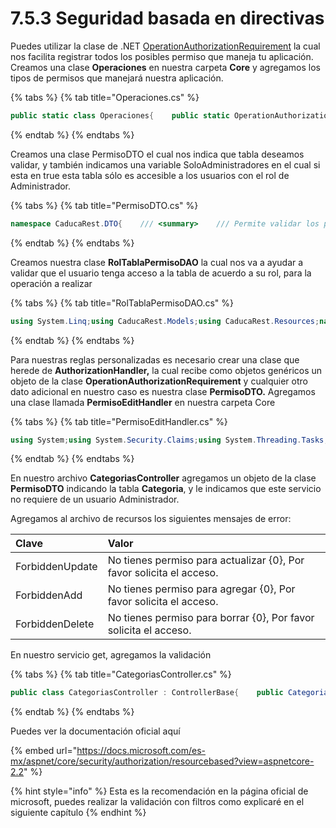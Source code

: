 # 7.5.3 Seguridad basada en directivas

Puedes utilizar la clase de .NET [OperationAuthorizationRequirement](https://docs.microsoft.com/es-es/dotnet/api/microsoft.aspnetcore.authorization.infrastructure.operationauthorizationrequirement)  la cual nos facilita registrar todos los posibles permiso que maneja tu aplicación. Creamos una clase **Operaciones** en nuestra carpeta **Core** y agregamos los tipos de permisos que manejará nuestra aplicación.

{% tabs %}
{% tab title="Operaciones.cs" %}
```csharp
public static class Operaciones{    public static OperationAuthorizationRequirement Crear = new            OperationAuthorizationRequirement    { Name = "Crear" };    public static OperationAuthorizationRequirement Modificar = new            OperationAuthorizationRequirement    { Name = "Modificar" };    public static OperationAuthorizationRequirement Borrar = new            OperationAuthorizationRequirement    { Name = "Borrar" };    public static OperationAuthorizationRequirement Consultar = new            OperationAuthorizationRequirement    { Name = "Consultar" };}
```
{% endtab %}
{% endtabs %}

Creamos una clase PermisoDTO el cual nos indica que tabla deseamos validar, y también indicamos una variable SoloAdministradores en el cual si esta en true esta tabla sólo es accesible a los usuarios con el rol de Administrador.

{% tabs %}
{% tab title="PermisoDTO.cs" %}
```csharp
namespace CaducaRest.DTO{    /// <summary>    /// Permite validar los permisos de cada servicio    /// </summary>    public class PermisoDTO    {        /// <summary>        /// Nombre de la tabla a validar        /// </summary>        public string Tabla { get; set; }        /// <summary>        /// Si esta en true se requiere permiso de Administrador        /// </summary>        public bool EsAdministrador { get; set; } = false;    }}
```
{% endtab %}
{% endtabs %}

Creamos nuestra clase **RolTablaPermisoDAO** la cual nos va a ayudar a validar que el usuario tenga acceso a la tabla de acuerdo a su rol, para la operación a realizar

{% tabs %}
{% tab title="RolTablaPermisoDAO.cs" %}
```csharp
using System.Linq;using CaducaRest.Models;using CaducaRest.Resources;namespace CaducaRest.DAO{    public class TablaRolPermisoDAO    {        private readonly CaducaContext contexto;        private readonly LocService localizacion;        public TablaRolPermisoDAO(CaducaContext context, LocService localize)        {            this.contexto = context;            this.localizacion = localize;        }        public bool TienePermiso(int usuarioId, string tabla,                                 string operacion)        {           var test= from Tabla in contexto.Tabla select Tabla.Nombre;            var permiso = (from Tabla in contexto.Tabla                           join TablaPermiso in contexto.TablaPermiso                            on Tabla.Id equals TablaPermiso.TablaId                           join Permiso in contexto.Permiso                            on TablaPermiso.PermisoId equals Permiso.Id                            join RolTablaPermiso in                                             contexto.RolTablaPermiso                                on TablaPermiso.Id equals                                            RolTablaPermiso.TablaPermisoId                            join UsuarioRol in contexto.UsuarioRol                                on RolTablaPermiso.RolId equals                                            UsuarioRol.RolId                           where Tabla.Nombre == tabla                            && Permiso.Nombre == operacion                            && UsuarioRol.UsuarioId == usuarioId                            && RolTablaPermiso.TienePermiso                           select RolTablaPermiso.Id).FirstOrDefault();                                 return permiso>0;        }    }}
```
{% endtab %}
{% endtabs %}

Para nuestras reglas personalizadas es necesario crear una clase que herede de **AuthorizationHandler,** la cual recibe como objetos genéricos un objeto de la clase **OperationAuthorizationRequirement** y cualquier otro dato adicional en nuestro caso es nuestra clase **PermisoDTO.** Agregamos una clase llamada **PermisoEditHandler** en nuestra carpeta Core

{% tabs %}
{% tab title="PermisoEditHandler.cs" %}
```csharp
using System;using System.Security.Claims;using System.Threading.Tasks;using CaducaRest.DTO;using CaducaRest.Models;using CaducaRest.DAO;using CaducaRest.Resources;using Microsoft.AspNetCore.Authorization;using Microsoft.AspNetCore.Authorization.Infrastructure;namespace CaducaRest.Core{    public class PermisoEditHandler : AuthorizationHandler                          <OperationAuthorizationRequirement, PermisoDTO>    {        private readonly CaducaContext contexto;        private readonly LocService _localizer;        public PermisoEditHandler(CaducaContext context,                                  LocService localizer)        {            contexto = context;            _localizer = localizer;        }        protected override Task HandleRequirementAsync(                       AuthorizationHandlerContext context,                        OperationAuthorizationRequirement operacion,                       PermisoDTO recurso)        {            var usuarioId = Convert.ToInt32(context.User                     .FindFirst(c => c.Type == ClaimTypes.Sid).Value);            //Se revisa si en el token se incluye el claim con el            // id del usuario            if (!context.User.HasClaim(c => c.Type == ClaimTypes.Sid))                 context.Fail();            RolDAO rolDAO = new RolDAO(contexto, _localizer);            bool esAdministrador = rolDAO.EsAdministrador(usuarioId);            //Si el recurso requiere un usuario administrador             // se valida que el usuario sea de tipo administrador            // si no es asi, mandar error            if (recurso.RequiereAdministrador && !esAdministrador)                     context.Fail();            else            {                                 RolTablaPermisoDAO rolTablaPermisoDAO =                    new RolTablaPermisoDAO(contexto, _localizer);                //Se revisa si el usuario tiene autorización para                 //realizar la acción en la tabla                if (!rolTablaPermisoDAO.TienePermiso(usuarioId,                                                       recurso.Tabla,                                                      operacion.Name))                    context.Fail();                context.Succeed(operacion);            }            return Task.CompletedTask;        }    }}
```
{% endtab %}
{% endtabs %}

En nuestro archivo **CategoriasController** agregamos un objeto de la clase **PermisoDTO** indicando la tabla **Categoria**, y le indicamos que este servicio no requiere de un usuario Administrador. 

Agregamos al archivo de recursos los siguientes mensajes de error:

| Clave | Valor |
| :--- | :--- |
| ForbiddenUpdate | No tienes permiso para actualizar {0}, Por favor solicita el acceso. |
| ForbiddenAdd | No tienes permiso para agregar {0}, Por favor solicita el acceso. |
| ForbiddenDelete | No tienes permiso para borrar {0}, Por favor solicita el acceso. |

En nuestro servicio get, agregamos la validación

{% tabs %}
{% tab title="CategoriasController.cs" %}
```csharp
public class CategoriasController : ControllerBase{    public CategoriasController(CaducaContext context,                                LocService localizer,                                IAuthorizationService authorizationService)    {            //Código            permisoDTO = new PermisoDTO            {                Tabla = "Categoria",                RequiereAdministrador = false            };    }        [HttpGet]    [Authorize(Roles = "Administrador, Vendedor")]    public async Task<List<Categoria>> GetCategoriaAsync()    {        //Agregamos nuestra validación personalizada        var authorizationResult = await _authorizationService                 .AuthorizeAsync(User, permisoDTO, Operaciones.Consultar);        //Si el resultado no fue exitoso regresamos una lista vacia        if (!authorizationResult.Succeeded)            return new List<Categoria>();        return await categoriaDAO.ObtenerTodoAsync();    }         [HttpPut("{id}")]    [Authorize(Roles = "Administrador")]    public async Task<IActionResult> PutCategoria([FromRoute] int id,                                            [FromBody] Categoria categoria)    {         var authorizationResult = await _authorizationService                  .AuthorizeAsync(User, permisoDTO, Operaciones.Modificar);         //Si el resultado no fue exitoso regresamos error         if (!authorizationResult.Succeeded)             return StatusCode(403, String.Format(                this.localizacion.GetLocalizedHtmlString("ForbiddenUpdate"),                      "La categoría"));          //Código       }         [HttpPost]    [Authorize(Roles = "Administrador")]    public async Task<IActionResult> PostCategoria(                                        [FromBody] Categoria categoria)    {        var authorizationResult = await _authorizationService                .AuthorizeAsync(User, permisoDTO, Operaciones.Crear);        //Si el resultado no fue exitoso regresamos una lista vacia        if (!authorizationResult.Succeeded)            return StatusCode(403, String.Format(this.localizacion.                 GetLocalizedHtmlString("ForbiddenAdd"), "La categoría"));        //Código              }          [HttpDelete("{id}")]     [Authorize(Roles = "Administrador")]     public async Task<IActionResult> DeleteCategoria([FromRoute] int id)     {         var authorizationResult = await _authorizationService                     .AuthorizeAsync(User, permisoDTO, Operaciones.Borrar);         //Si el resultado no fue exitoso regresamos una lista vacia         if (!authorizationResult.Succeeded)              return StatusCode(403, String.Format(this.localizacion.                     GetLocalizedHtmlString("ForbiddenDelete"),                      "La categoría"));        //Código}
```
{% endtab %}
{% endtabs %}

Puedes ver la documentación oficial aquí

{% embed url="https://docs.microsoft.com/es-mx/aspnet/core/security/authorization/resourcebased?view=aspnetcore-2.2" %}

{% hint style="info" %}
Esta es la recomendación en la página oficial de microsoft, puedes realizar la validación con filtros como explicaré en el siguiente capítulo
{% endhint %}

